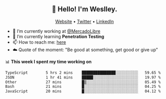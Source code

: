 <h2 align="center">👋 Hello! I'm Weslley.</h2>
<p align="center">
  <a href="http://weslleyneri.com.br">Website</a> •
  <a href="https://twitter.com/Weslley_Neri">Twitter</a> •
  <a href="https://www.linkedin.com/in/weslley-neri-3658908b">LinkedIn</a>
</p>


- 🔭 I’m currently working at [@MercadoLibre](https://github.com/mercadolibre)
- 🌱 I’m currently learning **Penetration Testing**
- 📫 How to reach me: [here](mailto:weslley39@gmail.com)
- ☁️ Quote of the moment: "Be good at something, get good or give up"

📊 **This week I spent my time working on**
<!--START_SECTION:waka-->

```txt
TypeScript        5 hrs 2 mins    ███████████████░░░░░░░░░░   59.65 %
JSON              1 hr 41 mins    █████░░░░░░░░░░░░░░░░░░░░   19.97 %
Other             27 mins         █▒░░░░░░░░░░░░░░░░░░░░░░░   05.49 %
Bash              21 mins         █░░░░░░░░░░░░░░░░░░░░░░░░   04.25 %
JavaScript        20 mins         █░░░░░░░░░░░░░░░░░░░░░░░░   04.12 %
```

<!--END_SECTION:waka-->

<!-- Inspired by https://github.com/gruselhaus/gruselhaus -->
